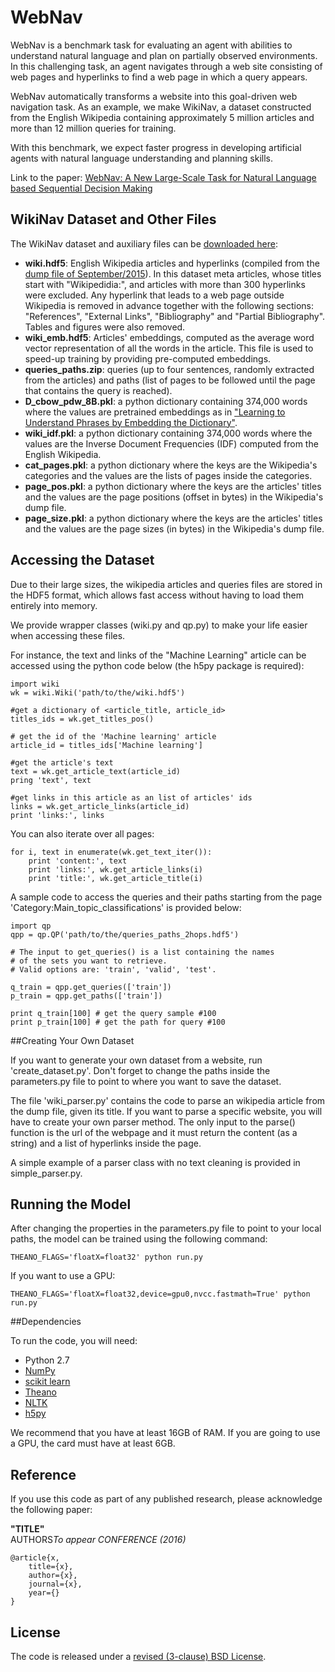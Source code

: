 # WebNav

WebNav is a benchmark task for evaluating an agent with abilities to understand natural language and plan on partially observed environments. In this challenging task, an agent navigates through a web site consisting of web pages and hyperlinks to find a web page in which a query appears.

WebNav automatically transforms a website into this goal-driven web navigation task. As an example, we make WikiNav, a dataset constructed from the English Wikipedia containing approximately 5 million articles and more than 12 million queries for training. 

With this benchmark, we expect faster progress in developing artificial agents with natural language understanding and planning skills.

Link to the paper: [WebNav: A New Large-Scale Task for Natural Language based Sequential Decision Making](http://arxiv.org/pdf/1602.02261v1.pdf)


## WikiNav Dataset and Other Files

The WikiNav dataset and auxiliary files can be [downloaded here](https://drive.google.com/folderview?id=0B5LbsF7OcHjqUFhWQ242bzdlTWc&usp=sharing):

* **wiki.hdf5**: English Wikipedia articles and hyperlinks (compiled from the [dump file of September/2015](https://dumps.wikimedia.org/enwiki/20150901/enwiki-20150901-pages-articles.xml.bz2)). In this dataset meta articles, whose titles start with "Wikipedidia:", and articles with more than 300 hyperlinks were excluded. Any hyperlink that leads to a web page outside Wikipedia is removed in advance together with the following sections: "References", "External Links", "Bibliography" and "Partial Bibliography". Tables and figures were also removed.
* **wiki_emb.hdf5**: Articles' embeddings, computed as the average word vector representation of all the words in the article. This file is used to speed-up training by providing pre-computed embeddings.
* **queries_paths.zip**: queries (up to four sentences, randomly extracted from the articles) and paths (list of pages to be followed until the page that contains the query is reached).
* **D_cbow_pdw_8B.pkl**: a python dictionary containing 374,000 words where the values are pretrained embeddings as in ["Learning to Understand Phrases by Embedding the Dictionary"](http://arxiv.org/pdf/1504.00548v3.pdf).
* **wiki_idf.pkl**: a python dictionary containing 374,000 words where the values are the Inverse Document Frequencies (IDF) computed from the English Wikipedia.
* **cat_pages.pkl**: a python dictionary where the keys are the Wikipedia's categories and the values are the lists of pages inside the categories.
* **page_pos.pkl**: a python dictionary where the keys are the articles' titles and the values are the page positions (offset in bytes) in the Wikipedia's dump file.
* **page_size.pkl**: a python dictionary where the keys are the articles' titles and the values are the page sizes (in bytes) in the Wikipedia's dump file.


## Accessing the Dataset

Due to their large sizes, the wikipedia articles and queries files are stored in the HDF5 format,
which allows fast access without having to load them entirely into memory.

We provide wrapper classes (wiki.py and qp.py) to make your life easier when accessing these files.

For instance, the text and links of the "Machine Learning" article can be accessed using the python code below (the h5py package is required):

```
import wiki
wk = wiki.Wiki('path/to/the/wiki.hdf5')

#get a dictionary of <article_title, article_id>
titles_ids = wk.get_titles_pos() 

# get the id of the 'Machine learning' article
article_id = titles_ids['Machine learning']

#get the article's text
text = wk.get_article_text(article_id)
pring 'text', text

#get links in this article as an list of articles' ids
links = wk.get_article_links(article_id)
print 'links:', links
```

You can also iterate over all pages:

```
for i, text in enumerate(wk.get_text_iter()):
    print 'content:', text
    print 'links:', wk.get_article_links(i)
    print 'title:', wk.get_article_title(i)
```


A sample code to access the queries and their paths starting from the page 'Category:Main_topic_classifications' is provided below:

```
import qp
qpp = qp.QP('path/to/the/queries_paths_2hops.hdf5')

# The input to get_queries() is a list containing the names
# of the sets you want to retrieve.
# Valid options are: 'train', 'valid', 'test'.

q_train = qpp.get_queries(['train'])  
p_train = qpp.get_paths(['train'])

print q_train[100] # get the query sample #100
print p_train[100] # get the path for query #100
```


##Creating Your Own Dataset

If you want to generate your own dataset from a website, run 'create_dataset.py'. Don't forget to change the paths inside the parameters.py file to point to where you want to save the dataset.

The file 'wiki_parser.py' contains the code to parse an wikipedia article from the dump file, given its title. If you want to parse a specific website, you will have to create your own parser method. The only input to the parse() function is the url of the webpage and it must return the content (as a string) and a list of hyperlinks inside the page.

A simple example of a parser class with no text cleaning is provided in simple_parser.py.



## Running the Model

After changing the properties in the parameters.py file to point to your local paths, the model can be trained using the following command:

```
THEANO_FLAGS='floatX=float32' python run.py
```

If you want to use a GPU:

```
THEANO_FLAGS='floatX=float32,device=gpu0,nvcc.fastmath=True' python run.py
```



##Dependencies

To run the code, you will need:
* Python 2.7
* [NumPy](http://www.numpy.org/)
* [scikit learn](http://scikit-learn.org/stable/index.html)
* [Theano](http://deeplearning.net/software/theano/)
* [NLTK](http://www.nltk.org/)
* [h5py](http://www.h5py.org/)

We recommend that you have at least 16GB of RAM. If you are going to use a GPU, the card must have at least 6GB.



## Reference

If you use this code as part of any published research, please acknowledge the
following paper:

**"TITLE"**  
AUTHORS*To appear CONFERENCE (2016)*

    @article{x,
        title={x},
        author={x},
        journal={x},
        year={}
    } 

## License

The code is released under a [revised (3-clause) BSD License](http://directory.fsf.org/wiki/License:BSD_3Clause).

